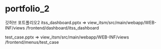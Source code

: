 # portfolio_2
깃허브 포트폴리오2
itss_dashboard.pptx => view_itsm/src/main/webapp/WEB-INF/views
/frontend/dashboard/itss_dashboard

test_case.pptx => view_itsm/src/main/webapp/WEB-INF/views
/frontend/menus/test_case
